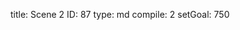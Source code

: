 title:          Scene 2
ID:             87
type:           md
compile:        2
setGoal:        750


